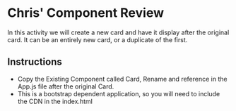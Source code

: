 # Chris' Component Review

In this activity we will create a new card and have it display after the original card. It can be an entirely new card, or a duplicate of the first. 

## Instructions

* Copy the Existing Component called Card, Rename and reference in the App.js file after the original Card.
* This is a bootstrap dependent application, so you will need to include the CDN in the index.html
